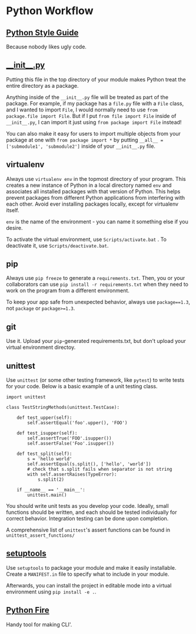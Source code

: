 # Python Workflow

## [Python Style Guide](https://github.com/google/styleguide/blob/gh-pages/pyguide.md)

Because nobody likes ugly code.

## [\_\_init__.py](https://timothybramlett.com/How_to_create_a_Python_Package_with___init__py.html)

Putting this file in the top directory of your module makes Python treat the entire directory as a package.

Anything inside of the `__init__.py` file will be treated as part of the package. For example, if my package has a `file.py` file with a `File` class, and I wanted to import `File`, I would normally need to use `from package.file import File`. But if I put `from file import File` inside of `__init__.py`, I can import it just using `from package import File` instead!

You can also make it easy for users to import multiple objects from your package at one with `from package import *` by putting `__all__ = ['submodule1', 'submodule2']` inside of your `__init__.py` file.

## virtualenv

Always use `virtualenv env` in the topmost directory of your program. This creates a new instance of Python in a local directory named `env` and associates all installed packages with that version of Python. This helps prevent packages from different Python applications from interfering with each other. Avoid ever installing packages locally, except for virtualenv itself.

`env` is the name of the environment - you can name it something else if you desire.

To activate the virtual environment, use `Scripts/activate.bat` . To deactivate it, use `Scripts/deactivate.bat`.

## pip

Always use `pip freeze` to generate a `requirements.txt`. Then, you or your collaborators can use `pip install -r requirements.txt` when they need to work on the program from a different environment.

To keep your app safe from unexpected behavior, always use `package==1.3`, not `package` or `package>=1.3`.

## git

Use it. Upload your `pip`-generated requirements.txt, but don't upload your virtual environment directoy.

## unittest

Use `unittest` (or some other testing framework, like `pytest`) to write tests for your code. Below is a basic example of a unit testing class.

    import unittest

    class TestStringMethods(unittest.TestCase):

        def test_upper(self):
            self.assertEqual('foo'.upper(), 'FOO')

        def test_isupper(self):
            self.assertTrue('FOO'.isupper())
            self.assertFalse('Foo'.isupper())

        def test_split(self):
            s = 'hello world'
            self.assertEqual(s.split(), ['hello', 'world'])
            # check that s.split fails when separator is not string
            with self.assertRaises(TypeError):
                s.split(2)

        if __name__ == '__main__':
            unittest.main()

You should write unit tests as you develop your code. Ideally, small functions should be written, and each should be tested individually for correct behavior. Integration testing can be done upon completion.

A comprehensive list of `unittest`'s assert functions can be found in `unittest_assert_functions/`

## [setuptools](https://github.com/kennethreitz/setup.py)

Use `setuptools` to package your module and make it easily installable. Create a `MANIFEST.in` file to specify what to include in your module.

Afterwards, you can install the project in editable mode into a virtual environment using `pip install -e .`.

## [Python Fire](https://github.com/google/python-fire)

Handy tool for making CLI'.
